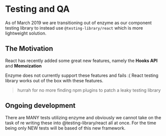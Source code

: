 # Testing and QA

As of March 2019 we are transitioning out of enzyme as our component testing library to instead use
`@testing-library/react` which is more lightweight solution. 

## The Motivation

React has recently added some great new features, namely the __Hooks API__ and __Memoization__

Enzyme does not currently support these features and fails :( React testing library works out of the
box with these features.
> hurrah for no more finding npm plugins to patch a leaky testing library

## Ongoing development

There are MANY tests utilizing enzyme and obviously we cannot take on the task of re writing these
into @testing-library/react all at once. For the time being only NEW tests will be based of this new framework. 


